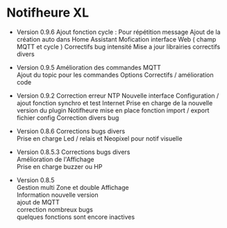 # Notifheure XL

* Version 0.9.6
Ajout fonction cycle : Pour répétition message
Ajout de la création auto dans Home Assistant
Mofication interface Web ( champ MQTT et cycle )
Correctifs bug intensité
Mise a jour librairies
correctifs divers

* Version 0.9.5
Amélioration des commandes MQTT  
Ajout du topic pour les commandes Options
Correctifs / amélioration code

* Version 0.9.2
Correction erreur NTP
Nouvelle interface Configuration / ajout fonction synchro et test Internet
Prise en charge de la nouvelle version du plugin Notifheure
mise en place fonction import / export fichier config
Correction divers bug

* Version 0.8.6
Corrections bugs divers  
Prise en charge Led / relais et Neopixel pour notif visuelle

* Version 0.8.5.3
Corrections bugs divers  
Amélioration de l'Affichage  
Prise en charge buzzer ou HP   

* Version 0.8.5  
Gestion multi Zone et double Affichage  
Information nouvelle version  
ajout de MQTT  
correction nombreux bugs  
quelques fonctions sont encore inactives  
